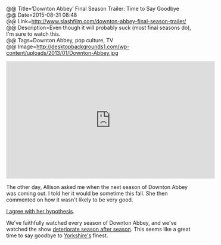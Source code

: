 @@ Title=‘Downton Abbey’ Final Season Trailer: Time to Say Goodbye  
@@ Date=2015-08-31 08:48  
@@ Link=http://www.slashfilm.com/downton-abbey-final-season-trailer/  
@@ Description=Even though it will probably suck (most final seasons do), I'm sure to watch this.  
@@ Tags=Downton Abbey, pop culture, TV  
@@ Image=http://desktopbackgrounds1.com/wp-content/uploads/2013/01/Downton-Abbey.jpg 

<iframe width="560" height="315" src="https://www.youtube.com/embed/WPwaCjE8DcY" frameborder="0" allowfullscreen></iframe>

The other day, Allison asked me when the next season of Downton Abbey was coming out. I told her it would be sometime this fall. She then commented on how it wasn't likely to be very good.

[I agree with her hypothesis][theoveranalyzed].

We've faithfully watched every season of Downton Abbey, and we've watched the show [deteriorate season after season][rottentomatoes]. This seems like a great time to say goodbye to [Yorkshire's][wikipedia] finest.

[rottentomatoes]: http://www.rottentomatoes.com/tv/downton-abbey/s04/
[theoveranalyzed]: http://www.theoveranalyzed.net/2015/3/23/downton-abbey-ending-after-season-6
[wikipedia]: https://en.wikipedia.org/wiki/Yorkshire